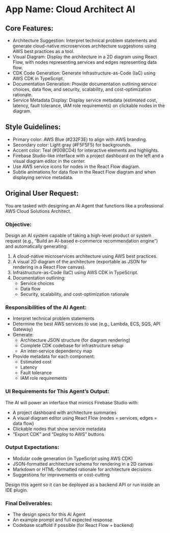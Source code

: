 # **App Name**: Cloud Architect AI

## Core Features:

- Architecture Suggestion: Interpret technical problem statements and generate cloud-native microservices architecture suggestions using AWS best practices as a tool.
- Visual Diagram: Display the architecture in a 2D diagram using React Flow, with nodes representing services and edges representing data flow.
- CDK Code Generation: Generate Infrastructure-as-Code (IaC) using AWS CDK in TypeScript.
- Documentation Generation: Provide documentation outlining service choices, data flow, and security, scalability, and cost-optimization rationale.
- Service Metadata Display: Display service metadata (estimated cost, latency, fault tolerance, IAM role requirements) on clickable nodes in the diagram.

## Style Guidelines:

- Primary color: AWS Blue (#232F3E) to align with AWS branding.
- Secondary color: Light gray (#F5F5F5) for backgrounds.
- Accent color: Teal (#00BCD4) for interactive elements and highlights.
- Firebase Studio-like interface with a project dashboard on the left and a visual diagram editor in the center.
- Use AWS service icons for nodes in the React Flow diagram.
- Subtle animations for data flow in the React Flow diagram and when displaying service metadata.

## Original User Request:
You are tasked with designing an AI Agent that functions like a professional AWS Cloud Solutions Architect.

### Objective:
Design an AI system capable of taking a high-level product or system request (e.g., “Build an AI-based e-commerce recommendation engine”) and automatically generating:

1. A cloud-native microservices architecture using AWS best practices.
2. A visual 2D diagram of the architecture (exportable as JSON for rendering in a React Flow canvas).
3. Infrastructure-as-Code (IaC) using AWS CDK in TypeScript.
4. Documentation outlining:
   - Service choices
   - Data flow
   - Security, scalability, and cost-optimization rationale

### Responsibilities of the AI Agent:
- Interpret technical problem statements
- Determine the best AWS services to use (e.g., Lambda, ECS, SQS, API Gateway)
- Generate:
   - Architecture JSON structure (for diagram rendering)
   - Complete CDK codebase for infrastructure setup
   - An inter-service dependency map
- Provide metadata for each component:
   - Estimated cost
   - Latency
   - Fault tolerance
   - IAM role requirements

### UI Requirements for This Agent’s Output:
The AI will power an interface that mimics Firebase Studio with:
- A project dashboard with architecture summaries
- A visual diagram editor using React Flow (nodes = services, edges = data flow)
- Clickable nodes that show service metadata
- “Export CDK” and “Deploy to AWS” buttons

### Output Expectations:
- Modular code generation (in TypeScript using AWS CDK)
- JSON-formatted architecture schema for rendering in a 2D canvas
- Markdown or HTML-formatted rationale for architecture decisions
- Suggestions for improvements or cost-cutting

Design this agent so it can be deployed as a backend API or run inside an IDE plugin.

### Final Deliverables:
- The design specs for this AI Agent
- An example prompt and full expected response
- Codebase scaffold if possible (for React Flow + backend)
  